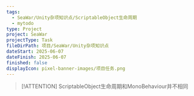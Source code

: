 ```yaml
---
tags:
  - SeaWar/Unity杂项知识点/ScriptableObject生命周期
  - mytodo
type: Project
project: SeaWar
projectType: Task
fileDirPath: 项目/SeaWar/Unity杂项知识点
dateStart: 2025-06-07
dateFinish: 2025-06-07
finished: false
displayIcon: pixel-banner-images/项目任务.png
---
```

>[!ATTENTION]
>ScriptableObject生命周期和MonoBehaviour并不相同





